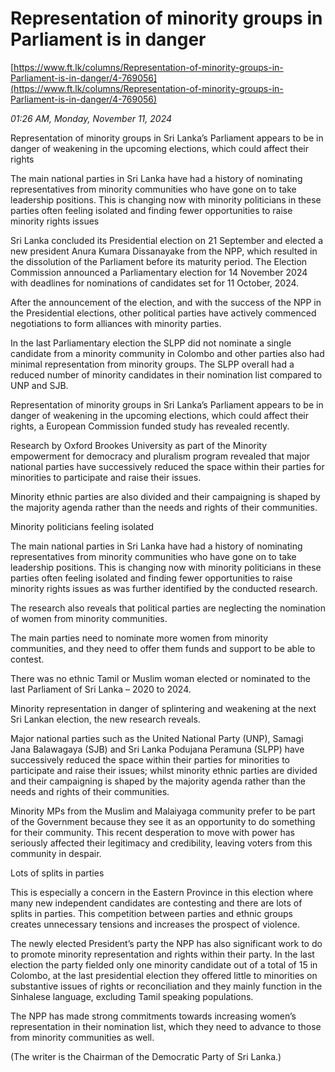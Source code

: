 # Representation of minority groups in Parliament is in danger

[https://www.ft.lk/columns/Representation-of-minority-groups-in-Parliament-is-in-danger/4-769056](https://www.ft.lk/columns/Representation-of-minority-groups-in-Parliament-is-in-danger/4-769056)

*01:26 AM, Monday, November 11, 2024*

Representation of minority groups in Sri Lanka’s Parliament appears to be in danger of weakening in the upcoming elections, which could affect their rights

The main national parties in Sri Lanka have had a history of nominating representatives from minority communities who have gone on to take leadership positions. This is changing now with minority politicians in these parties often feeling isolated and finding fewer opportunities to raise minority rights issues

Sri Lanka concluded its Presidential election on 21 September and elected a new president Anura Kumara Dissanayake from the NPP, which resulted in the dissolution of the Parliament before its maturity period. The Election Commission announced a Parliamentary election for 14 November 2024 with deadlines for nominations of candidates set for 11 October, 2024.

After the announcement of the election, and with the success of the NPP in the Presidential elections, other political parties have actively commenced negotiations to form alliances with minority parties.

In the last Parliamentary election the SLPP did not nominate a single candidate from a minority community in Colombo and other parties also had minimal representation from minority groups. The SLPP overall had a reduced number of minority candidates in their nomination list compared to UNP and SJB.

Representation of minority groups in Sri Lanka’s Parliament appears to be in danger of weakening in the upcoming elections, which could affect their rights, a European Commission funded study has revealed recently.

Research by Oxford Brookes University as part of the Minority empowerment for democracy and pluralism program revealed that major national parties have successively reduced the space within their parties for minorities to participate and raise their issues.

Minority ethnic parties are also divided and their campaigning is shaped by the majority agenda rather than the needs and rights of their communities.

Minority politicians feeling isolated

The main national parties in Sri Lanka have had a history of nominating representatives from minority communities who have gone on to take leadership positions. This is changing now with minority politicians in these parties often feeling isolated and finding fewer opportunities to raise minority rights issues as was further identified by the conducted research.

The research also reveals that political parties are neglecting the nomination of women from minority communities.

The main parties need to nominate more women from minority communities, and they need to offer them funds and support to be able to contest.

There was no ethnic Tamil or Muslim woman elected or nominated to the last Parliament of Sri Lanka – 2020 to 2024.

Minority representation in danger of splintering and weakening at the next Sri Lankan election, the new research reveals.

Major national parties such as the United National Party (UNP), Samagi Jana Balawagaya (SJB) and Sri Lanka Podujana Peramuna (SLPP) have successively reduced the space within their parties for minorities to participate and raise their issues; whilst minority ethnic parties are divided and their campaigning is shaped by the majority agenda rather than the needs and rights of their communities.

Minority MPs from the Muslim and Malaiyaga community prefer to be part of the Government because they see it as an opportunity to do something for their community. This recent desperation to move with power has seriously affected their legitimacy and credibility, leaving voters from this community in despair.

Lots of splits in parties

This is especially a concern in the Eastern Province in this election where many new independent candidates are contesting and there are lots of splits in parties. This competition between parties and ethnic groups creates unnecessary tensions and increases the prospect of violence.

The newly elected President’s party the NPP has also significant work to do to promote minority representation and rights within their party. In the last election the party fielded only one minority candidate out of a total of 15 in Colombo, at the last presidential election they offered little to minorities on substantive issues of rights or reconciliation and they mainly function in the Sinhalese language, excluding Tamil speaking populations.

The NPP has made strong commitments towards increasing women’s representation in their nomination list, which they need to advance to those from minority communities as well.

(The writer is the Chairman of the Democratic Party of Sri Lanka.)

